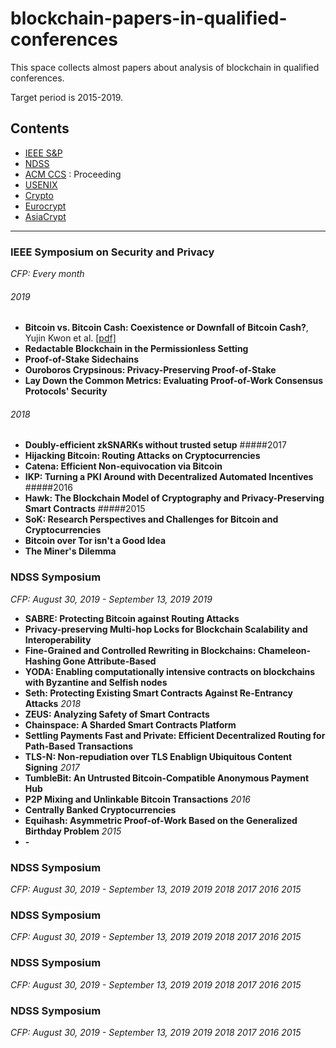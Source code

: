 # blockchain-papers-in-qualified-conferences

This space collects almost papers about analysis of blockchain in qualified conferences.

Target period is 2015-2019.

## Contents

* [IEEE S&P](#IEEE-Symposium-on-Security-and-Privacy)
* [NDSS](#NDSS-Symposium)
* [ACM CCS](#2018-papers) : Proceeding
* [USENIX](#2017-papers)
* [Crypto](#2015-6-papers)
* [Eurocrypt](#security-sci(e)-journal-list)
* [AsiaCrypt](#links--tutorials)
* * *

### IEEE Symposium on Security and Privacy
*CFP: Every month*
###### 2019
- **Bitcoin vs. Bitcoin Cash: Coexistence or Downfall of Bitcoin Cash?**, Yujin Kwon et al. [[pdf]](https://arxiv.org/pdf/1902.11064.pdf)
- **Redactable Blockchain in the Permissionless Setting**
- **Proof-of-Stake Sidechains**
- **Ouroboros Crypsinous: Privacy-Preserving Proof-of-Stake**
- **Lay Down the Common Metrics: Evaluating Proof-of-Work Consensus Protocols' Security**
###### 2018
- **Doubly-efficient zkSNARKs without trusted setup**
#####2017
- **Hijacking Bitcoin: Routing Attacks on Cryptocurrencies**
- **Catena: Efficient Non-equivocation via Bitcoin**
- **IKP: Turning a PKI Around with Decentralized Automated Incentives**
#####2016
- **Hawk: The Blockchain Model of Cryptography and Privacy-Preserving Smart Contracts**
#####2015
- **SoK: Research Perspectives and Challenges for Bitcoin and Cryptocurrencies**
- **Bitcoin over Tor isn't a Good Idea**
- **The Miner's Dilemma**

### NDSS Symposium
*CFP: August 30, 2019 - September 13, 2019*
*2019*
- **SABRE: Protecting Bitcoin against Routing Attacks**
- **Privacy-preserving Multi-hop Locks for Blockchain Scalability and Interoperability**
- **Fine-Grained and Controlled Rewriting in Blockchains: Chameleon-Hashing Gone Attribute-Based**
- **YODA: Enabling computationally intensive contracts on blockchains with Byzantine and Selfish nodes**
- **Seth: Protecting Existing Smart Contracts Against Re-Entrancy Attacks**
*2018*
- **ZEUS: Analyzing Safety of Smart Contracts**
- **Chainspace: A Sharded Smart Contracts Platform**
- **Settling Payments Fast and Private: Efficient Decentralized Routing for Path-Based Transactions**
- **TLS-N: Non-repudiation over TLS Enablign Ubiquitous Content Signing**
*2017*
- **TumbleBit: An Untrusted Bitcoin-Compatible Anonymous Payment Hub**
- **P2P Mixing and Unlinkable Bitcoin Transactions**
*2016*
- **Centrally Banked Cryptocurrencies**
- **Equihash: Asymmetric Proof-of-Work Based on the Generalized Birthday Problem**
*2015*
- **-**

### NDSS Symposium
*CFP: August 30, 2019 - September 13, 2019*
*2019*
*2018*
*2017*
*2016*
*2015*

### NDSS Symposium
*CFP: August 30, 2019 - September 13, 2019*
*2019*
*2018*
*2017*
*2016*
*2015*

### NDSS Symposium
*CFP: August 30, 2019 - September 13, 2019*
*2019*
*2018*
*2017*
*2016*
*2015*

### NDSS Symposium
*CFP: August 30, 2019 - September 13, 2019*
*2019*
*2018*
*2017*
*2016*
*2015*
